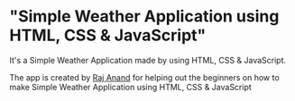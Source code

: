 # "Simple Weather Application using HTML, CSS &amp; JavaScript"

It's a  Simple Weather Application made by using HTML, CSS &amp; JavaScript.

The app is created by [Raj Anand](https://github.com/rajanand110900) for helping out the beginners on how to make Simple Weather Application using HTML, CSS &amp; JavaScript
